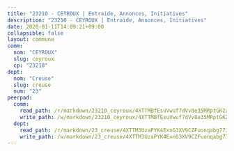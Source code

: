 ```yaml
---
title: "23210 - CEYROUX | Entraide, Annonces, Initiatives"
description: "23210 - CEYROUX | Entraide, Annonces, Initiatives"
date: 2020-01-11T14:09:21+09:00
collapsible: false
layout: commune
comm:
  nom: "CEYROUX"
  slug: ceyroux
  cp: "23210"
dept:
  nom: "Creuse"
  slug: creuse
  num: "23"
peerpad:
  comm:
    read_path: /r/markdown/23210_ceyroux/4XTTMBfEsuVwuf7dVv8e35MRptGK2aUVWu2dt56czXRiYhrik
    write_path: /w/markdown/23210_ceyroux/4XTTMBfEsuVwuf7dVv8e35MRptGK2aUVWu2dt56czXRiYhrik-K3TgU4cW2z9cx38wGTo2dzaZTXaYFbCoVFcZ4aFPRA7ojqxRkpVHV8TQY9fg5y7DCLXyJ3ibHABbcQxxBcW5WwHxEocLmKZzVYfujVKg3s1kzzfn8QtEu2MkWeLX7xDxzqcHH3qa
  dept:
    read_path: /r/markdown/23_creuse/4XTTM3UzaPYK4ExnG3XV9CZFuonqabg77JTNiqvJ5MQS23jj7
    write_path: /w/markdown/23_creuse/4XTTM3UzaPYK4ExnG3XV9CZFuonqabg77JTNiqvJ5MQS23jj7-K3TgUKE86JxR4JSYXC5aZe6fqBSBprUrmaVFUW2jmdnpHS2xDyA3bckVFWgGTEWFg2GMkYcK4FztBw3HJgWqQMWmUjaPRWNNPUiVES6qbqTDLs9pxQ3uHzULq9XSj5J8FTp6MDn1
---
```


